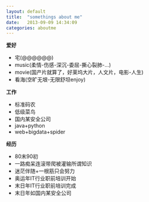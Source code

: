 ```yaml
---
layout: default
title:  "somethings about me"
date:   2013-09-09 14:34:09
categories: aboutme
---
```


**爱好**

+ 宅(@@@@@@)
+ music(柔情-伤感-深沉-委屈-撕心裂肺-...)
+ movie(国产片就算了，好莱坞大片，人文片，电影-人生)
+ 看海(空旷无垠-无限舒坦enjoy)


**工作**

+ 标准码农
+ 低级菜鸟
+ 国内某安全公司
+ java+python
+ web+bigdata+spider

**经历**

+ 80末90初
+ 一路痴呆连滚带爬被灌输所谓知识
+ 迷茫伴随+一根筋只会努力
+ 奥运年IT行业职前培训开始
+ 末日年IT行业职前培训完成
+ 末日年如国内某安全公司





